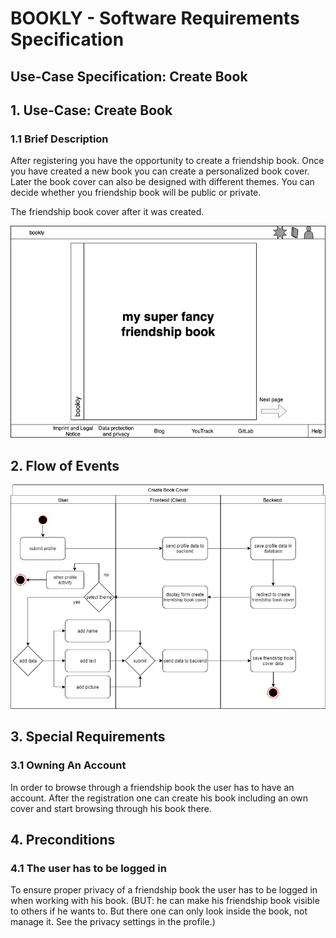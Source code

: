 # BOOKLY - Software Requirements Specification
## Use-Case Specification: Create Book

## 1. Use-Case: Create Book

### 1.1 Brief Description

After registering you have the opportunity to create a friendship book. Once you have created
a new book you can create a personalized book cover. Later the book cover can also be
designed with different themes. You can decide whether you friendship book will be
public or private.

The friendship book cover after it was created.

![Friendship Book Cover](cover.png "Friendship Book Cover")

## 2. Flow of Events

![create friendship book cover](create_friendship_book_cover.jpg "Create Friendship Book Cover")


## 3. Special Requirements

### 3.1 Owning An Account
        
In order to browse through a friendship book the user has to have an account. After the registration one can create his
book including an own cover and start browsing through his book there.


## 4. Preconditions

### 4.1 The user has to be logged in

To ensure proper privacy of a friendship book the user has to be logged in when working with his book.
(BUT: he can make his friendship book visible to others if he wants to. But there one can only look inside the book,
not manage it. See the privacy settings in the profile.)

